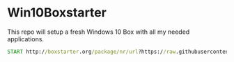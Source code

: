 # Win10Boxstarter

This repo will setup a fresh Windows 10 Box with all my needed applications.
```cmd
START http://boxstarter.org/package/nr/url?https://raw.githubusercontent.com/tommyziegler/Win10Boxstarter/master/Boxstarter.txt
```

